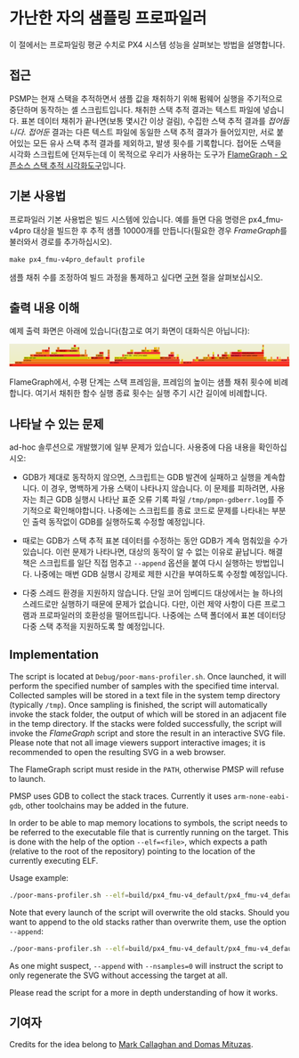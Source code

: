 # 가난한 자의 샘플링 프로파일러

이 절에서는 프로파일링 평균 수치로 PX4 시스템 성능을 살펴보는 방법을 설명합니다.

## 접근

PSMP는 현재 스택을 추적하면서 샘플 값을 채취하기 위해 펌웨어 실행을 주기적으로 중단하며 동작하는 셸 스크립트입니다. 채취한 스택 추적 결과는 텍스트 파일에 넣습니다. 표본 데이터 채취가 끝나면(보통 몇시간 이상 걸림), 수집한 스택 추적 결과를 *접어둡니다*. *접어둔* 결과는 다른 텍스트 파일에 동일한 스택 추적 결과가 들어있지만, 서로 붙어있는 모든 유사 스택 추적 결과를 제외하고, 발생 횟수를 기록합니다. 접어둔 스택을 시각화 스크립트에 던져두는데 이 목적으로 우리가 사용하는 도구가 [FlameGraph - 오픈소스 스택 추적 시각화도구](http://www.brendangregg.com/flamegraphs.html)입니다.

## 기본 사용법

프로파일러 기본 사용법은 빌드 시스템에 있습니다. 예를 들면 다음 명령은 px4_fmu-v4pro 대상을 빌드한 후 추적 샘플 10000개를 만듭니다(필요한 경우 *FrameGraph*를 불러와서 경로를 추가하십시오).

    make px4_fmu-v4pro_default profile
    

샘플 채취 수를 조정하여 빌드 과정을 통제하고 싶다면 [구현](#implementation) 절을 살펴보십시오.

## 출력 내용 이해

예제 출력 화면은 아래에 있습니다(참고로 여기 화면이 대화식은 아닙니다):

![FlameGraph 예제](../../assets/debug/flamegraph-example.png)

FlameGraph에서, 수평 단계는 스택 프레임을, 프레임의 높이는 샘플 채취 횟수에 비례합니다. 여기서 채취한 함수 실행 종료 횟수는 실행 주기 시간 길이에 비례합니다.

## 나타날 수 있는 문제

ad-hoc 솔루션으로 개발했기에 일부 문제가 있습니다. 사용중에 다음 내용을 확인하십시오:

* GDB가 제대로 동작하지 않으면, 스크립트는 GDB 발견에 실패하고 실행을 계속합니다. 이 경우, 명백하게 가용 스택이 나타나지 않습니다. 이 문제를 피하려면, 사용자는 최근 GDB 실행시 나타난 표준 오류 기록 파일 `/tmp/pmpn-gdberr.log`를 주기적으로 확인해야합니다. 나중에는 스크립트를 종료 코드로 문제를 나타내는 부분인 출력 동작없이 GDB를 실행하도록 수정할 예정입니다.

* 때로는 GDB가 스택 추적 표본 데이터를 수정하는 동안 GDB가 계속 멈춰있을 수가 있습니다. 이런 문제가 나타나면, 대상의 동작이 알 수 없는 이유로 끝납니다. 해결책은 스크립트를 일단 직접 멈추고 `--append` 옵션을 붙여 다시 실행하는 방법입니다. 나중에는 매번 GDB 실행시 강제로 제한 시간을 부여하도록 수정할 예정입니다.

* 다중 스레드 환경을 지원하지 않습니다. 단일 코어 임베디드 대상에서는 늘 하나의 스레드로만 실행하기 때문에 문제가 없습니다. 다만, 이런 제약 사항이 다른 프로그램과 프로파일러의 호환성을 떨어뜨립니다. 나중에는 스택 폴더에서 표본 데이터당 다중 스택 추적을 지원하도록 할 예정입니다.

<a id="implementation"></a>

## Implementation

The script is located at `Debug/poor-mans-profiler.sh`. Once launched, it will perform the specified number of samples with the specified time interval. Collected samples will be stored in a text file in the system temp directory (typically `/tmp`). Once sampling is finished, the script will automatically invoke the stack folder, the output of which will be stored in an adjacent file in the temp directory. If the stacks were folded successfully, the script will invoke the *FlameGraph* script and store the result in an interactive SVG file. Please note that not all image viewers support interactive images; it is recommended to open the resulting SVG in a web browser.

The FlameGraph script must reside in the `PATH`, otherwise PMSP will refuse to launch.

PMSP uses GDB to collect the stack traces. Currently it uses `arm-none-eabi-gdb`, other toolchains may be added in the future.

In order to be able to map memory locations to symbols, the script needs to be referred to the executable file that is currently running on the target. This is done with the help of the option `--elf=<file>`, which expects a path (relative to the root of the repository) pointing to the location of the currently executing ELF.

Usage example:

```bash
./poor-mans-profiler.sh --elf=build/px4_fmu-v4_default/px4_fmu-v4_default.elf --nsamples=30000
```

Note that every launch of the script will overwrite the old stacks. Should you want to append to the old stacks rather than overwrite them, use the option `--append`:

```bash
./poor-mans-profiler.sh --elf=build/px4_fmu-v4_default/px4_fmu-v4_default.elf --nsamples=30000 --append
```

As one might suspect, `--append` with `--nsamples=0` will instruct the script to only regenerate the SVG without accessing the target at all.

Please read the script for a more in depth understanding of how it works.

## 기여자

Credits for the idea belong to [Mark Callaghan and Domas Mituzas](https://dom.as/2009/02/15/poor-mans-contention-profiling/).